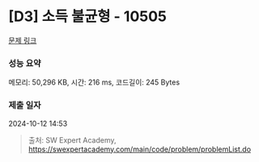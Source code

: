 # [D3] 소득 불균형 - 10505 

[문제 링크](https://swexpertacademy.com/main/code/problem/problemDetail.do?contestProbId=AXNP4CvauaMDFAXS) 

### 성능 요약

메모리: 50,296 KB, 시간: 216 ms, 코드길이: 245 Bytes

### 제출 일자

2024-10-12 14:53



> 출처: SW Expert Academy, https://swexpertacademy.com/main/code/problem/problemList.do